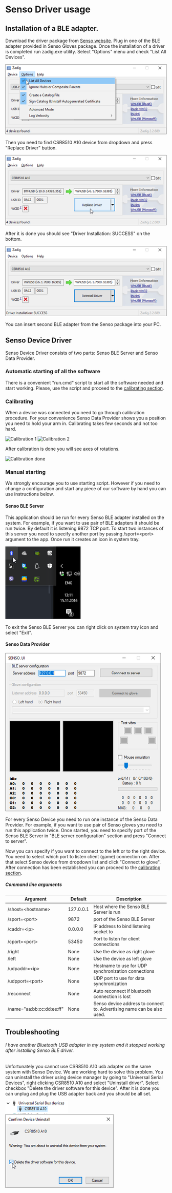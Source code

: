 # Senso Driver usage

## Installation of a BLE adapter.

Download the driver package from [Senso website](https://senso.me/downloads/driver-latest.zip).
Plug in one of the BLE adapter provided in Senso Gloves package. Once the installation of a driver is completed run zadig.exe utility. Select "Options" menu and check "List All Devices".

![Zadig list all devices](img/driver/zadig_list_all.png)

Then you need to find CSR8510 A10 device from dropdown and press "Replace Driver" button.

![Zadig Driver Replace](img/driver/zadig_reinstall.png)

After it is done you should see "Driver Installation: SUCCESS" on the bottom.

![Zadig Driver Install Complete](img/driver/zadig_reinstall_complete.png)

You can insert second BLE adapter from the Senso package into your PC.

## Senso Device Driver

Senso Device Driver consists of two parts: Senso BLE Server and Senso Data Provider.

### Automatic starting of all the software

There is a convenient "run.cmd" script to start all the software needed and start working. Please, use the script and proceed to the [calibrating section](#Calibrating).

### Calibrating

When a device was connected you need to go through calibration procedure. For your convenience Senso Data Provider shows you a position you need to hold your arm in. Calibrating takes few seconds and not too hard.

![Calibration 1](/img/driver/sdp_calibrate1.png)
![Calibration 2](/img/driver/sdp_calibrate2.png)

After calibration is done you will see axes of rotations.

![Calibration done](/img/driver/sdp_calibrate_done.png)

### Manual starting

We strongly encourage you to use starting script. However if you need to change a configuration and start any piece of our software by hand you can use instructions below.

#### Senso BLE Server

This application should be run for every Senso BLE adapter installed on the system. For example, if you want to use pair of BLE adapters it should be run twice. By default it is listening 9872 TCP port. To start two instances of this server you need to specify another port by passing /sport=&lt;port&gt; argument to the app. Once run it creates an icon in system tray.

![System tray Senso icon](img/driver/system_tray.png)

To exit the Senso BLE Server you can right click on system tray icon and select "Exit".

#### Senso Data Provider

![Senso Data Provider first run](img/driver/senso_data_provider.png)

For every Senso Device you need to run one instance of the Senso Data Provider. For example, if you want to use pair of Senso gloves you need to run this application twice. Once started, you need to specify port of the Senso BLE Server in "BLE server configuration" section and press "Connect to server".

Now you can specify if you want to connect to the left or to the right device. You need to select which port to listen client (game) connection on.
After that select Senso device from dropdown list and click "Connect to glove". After connection has been established you can proceed to the [calibrating section](#Calibrating).

##### Command line arguments

| Argument | Default | Description |
|----------|---------|-------------|
| /shost=&lt;hostname&gt; | 127.0.0.1 | Host where the Senso BLE Server is run |
| /sport=&lt;port&gt; | 9872 | port of the Senso BLE Server |
| /caddr=&lt;ip&gt; | 0.0.0.0 | IP address to bind listening socket to |
| /cport=&lt;port&gt; | 53450 | Port to listen for client connections |
| /right | None | Use the device as right glove |
| /left | None | Use the device as left glove |
| /udpaddr=&lt;ip&gt; | None | Hostname to use for UDP synchronization connections |
| /udpport=&lt;port&gt; | None | UDP port to use for data synchronization |
| /reconnect | None | Auto reconnect if bluetooth connection is lost |
| /name="aa:bb:cc:dd:ee:ff" | None | Senso device address to connect to. Advertising name can be also used. |


## Troubleshooting

###### I have another Bluetooth USB adapter in my system and it stopped working after installing Senso BLE driver.  
Unfortunately you cannot use CSR8510 A10 usb adapter on the same system with Senso Device. We are working hard to solve this problem. You can uninstall the driver using device manager by going to "Universal Serial Devices", right clicking CSR8510 A10 and select "Uninstall driver". Select checkbox "Delete the driver software for this device". After it is done you can unplug and plug the USB adapter back and you should be all set.

![Device Manager](img/driver/device_manager.png)
![Driver uninstall](img/driver/driver_uninstall.png)
